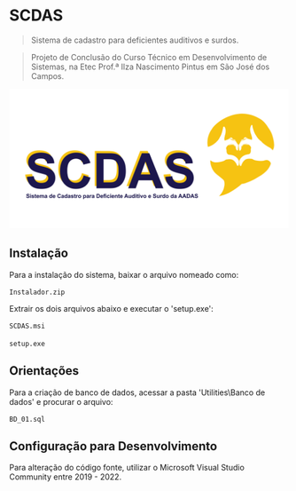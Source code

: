 # SCDAS
> Sistema de cadastro para deficientes auditivos e surdos.

> Projeto de Conclusão do Curso Técnico em Desenvolvimento de Sistemas, na Etec Prof.ª Ilza Nascimento Pintus em São José dos Campos.

![LOGO](https://github.com/henricomaeda/SCDAS/blob/main/Projeto_AADAS/Resources/scdas.png)

## Instalação

Para a instalação do sistema, baixar o arquivo nomeado como:
	
	Instalador.zip

Extrair os dois arquivos abaixo e executar o 'setup.exe':

	SCDAS.msi
	
	setup.exe

## Orientações

Para a criação de banco de dados, acessar a pasta 'Utilities\Banco de dados' e procurar o arquivo:

	BD_01.sql


## Configuração para Desenvolvimento

Para alteração do código fonte, utilizar o Microsoft Visual Studio Community entre 2019 - 2022.
